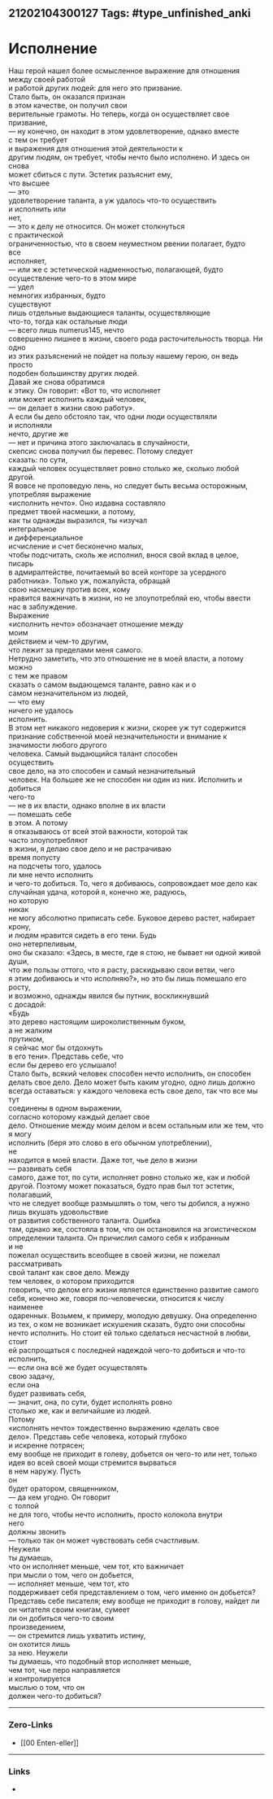 21202104300127
Tags: #type_unfinished_anki
---
# Исполнение

Наш герой нашел более осмысленное выражение для отношения <br>между своей работой <br>и работой других людей: для него это призвание. <br>Стало быть, он оказался признан <br>в этом качестве, он получил свои <br>верительные грамоты. Но теперь, когда он осуществляет свое <br>призвание, <br>— ну конечно, он находит в этом удовлетворение, однако вместе <br>с тем он требует <br>и выражения для отношения этой деятельности к <br>другим людям, он требует, чтобы нечто было исполнено. И здесь он снова <br>может сбиться с пути. Эстетик разъяснит ему, <br>что высшее <br>— это <br>удовлетворение таланта, а уж удалось что-то осуществить <br>и исполнить или <br>нет, <br>— это к делу не относится. Он может столкнуться <br>с практической <br>ограниченностью, что в своем неуместном рвении полагает, будто <br>все <br>исполняет, <br>— или же с эстетической надменностью, полагающей, будто <br>осуществление чего-то в этом мире <br>— удел <br>немногих избранных, будто <br>существуют <br>лишь отдельные выдающиеся таланты, осуществляющие <br>что-то, тогда как остальные люди <br>— всего лишь numerus145, нечто <br>совершенно лишнее в жизни, своего рода расточительность творца. Ни одно <br>из этих разъяснений не пойдет на пользу нашему герою, он ведь просто <br>подобен большинству других людей. <br>Давай же снова обратимся <br>к этику. Он говорит: «Вот то, что исполняет <br>или может исполнить каждый человек, <br>— он делает в жизни свою работу». <br>А если бы дело обстояло так, что одни люди осуществляли <br>и исполняли <br>нечто, другие же <br>— нет и причина этого заключалась в случайности, <br>скепсис снова получил бы перевес. Потому следует <br>сказать: по сути, <br>каждый человек осуществляет ровно столько же, сколько любой другой. <br>Я вовсе не проповедую лень, но следует быть весьма осторожным, употребляя выражение <br>«исполнить нечто». Оно издавна составляло <br>предмет твоей насмешки, а потому, <br>как ты однажды выразился, ты «изучал <br>интегральное <br>и дифференциальное <br>исчисление и счет бесконечно малых, <br>чтобы подсчитать, сколь же исполнил, внося свой вклад в целое, писарь <br>в адмиралтействе, почитаемый во всей конторе за усердного <br>работника». Только уж, пожалуйста, обращай <br>свою насмешку против всех, кому <br>нравится важничать в жизни, но не злоупотребляй ею, чтобы ввести <br>нас в заблуждение. <br>Выражение <br>«исполнить нечто» обозначает отношение между <br>моим <br>действием и чем-то другим, <br>что лежит за пределами меня самого. <br>Нетрудно заметить, что это отношение не в моей власти, а потому можно <br>с тем же правом <br>сказать о самом выдающемся таланте, равно как и о <br>самом незначительном из людей, <br>— что ему <br>ничего не удалось <br>исполнить. <br>В этом нет никакого недоверия к жизни, скорее уж тут содержится <br>признание собственной моей незначительности и внимание к <br>значимости любого другого <br>человека. Самый выдающийся талант способен <br>осуществить <br>свое дело, на это способен и самый незначительный <br>человек. На большее же не способен ни один из них. Исполнить и добиться <br>чего-то <br>— не в их власти, однако вполне в их власти <br>— помешать себе <br>в этом. А потому <br>я отказываюсь от всей этой важности, которой так <br>часто злоупотребляют <br>в жизни, я делаю свое дело и не растрачиваю <br>время попусту <br>на подсчеты того, удалось <br>ли мне нечто исполнить <br>и чего-то добиться. То, чего я добиваюсь, сопровождает мое дело как <br>случайная удача, которой я, конечно же, радуюсь, <br>но которую <br>никак <br>не могу абсолютно приписать себе. Буковое дерево растет, набирает <br>крону, <br>и людям нравится сидеть в его тени. Будь <br>оно нетерпеливым, <br>оно бы сказало: «Здесь, в месте, где я стою, не бывает ни одной живой <br>души, <br>что же пользы оттого, что я расту, раскидываю свои ветви, чего <br>я этим добиваюсь и что исполняю?», но это бы лишь помешало его росту, <br>и возможно, однажды явился бы путник, воскликнувший <br>с досадой: <br>«Будь <br>это дерево настоящим широколиственным буком, <br>а не жалким <br>прутиком, <br>я сейчас мог бы отдохнуть <br>в его тени». Представь себе, что <br>если бы дерево его услышало! <br>Стало быть, всякий человек способен нечто исполнить, он способен <br>делать свое дело. Дело может быть каким угодно, одно лишь должно <br>всегда оставаться: у каждого человека есть свое дело, так что все мы тут <br>соединены в одном выражении, <br>согласно которому каждый делает свое <br>дело. Отношение между моим делом и всем остальным или же тем, что <br>я могу <br>исполнить (беря это слово в его обычном употреблении), <br>не <br>находится в моей власти. Даже тот, чье дело в жизни <br>— развивать себя <br>самого, даже тот, по сути, исполняет ровно столько же, как и любой другой. Поэтому может показаться, будто прав был тот эстетик, полагавший, <br>что не следует вообще размышлять о том, чего ты добился, а нужно <br>лишь вкушать удовольствие <br>от развития собственного таланта. Ошибка <br>там, однако же, состояла в том, что он остановился на эгоистическом <br>определении таланта. Он причислил самого себя к избранным <br>и не <br>пожелал осуществить всеобщее в своей жизни, не пожелал рассматривать <br>свой талант как свое дело. Между <br>тем человек, о котором приходится <br>говорить, что делом его жизни является единственно развитие самого <br>себя, конечно же, говоря по-человечески, относится к числу <br>наименее <br>одаренных. Возьмем, к примеру, молодую девушку. Она определенно <br>из тех, о ком не возникает искушения сказать, будто они способны <br>нечто исполнить. Но стоит ей только сделаться несчастной в любви, стоит <br>ей распрощаться с последней надеждой чего-то добиться и что-то <br>исполнить, <br>— если она всё же будет осуществлять <br>свою задачу, <br>если она <br>будет развивать себя, <br>— значит, она, по сути, будет исполнять ровно <br>столько же, как и величайшие из людей. <br>Потому <br>«исполнять нечто» тождественно выражению «делать свое <br>дело». Представь себе человека, который глубоко <br>и искренне потрясен; <br>ему вообще не приходит в голеву, добьется он чего-то или нет, только <br>идея во всей своей мощи стремится вырваться <br>в нем наружу. Пусть <br>он <br>будет оратором, священником, <br>— да кем угодно. Он говорит <br>с толпой <br>не для того, чтобы нечто исполнить, просто колокола внутри <br>него <br>должны звонить <br>— только так он может чувствовать себя счастливым. <br>Неужели <br>ты думаешь, <br>что он исполняет меньше, чем тот, кто важничает <br>при мысли о том, чего он добьется, <br>— исполняет меньше, чем тот, кто <br>поддерживает себя представлением о том, чего именно он добьется? <br>Представь себе писателя; ему вообще не приходит в голову, найдет ли <br>он читателя своим книгам, сумеет <br>ли он добиться чего-то своим <br>произведением, <br>— он стремится лишь ухватить истину, <br>он охотится лишь <br>за нею. Неужели <br>ты думаешь, что подобный втор исполняет меньше, <br>чем тот, чье перо направляется <br>и контролируется <br>мыслью о том, что он <br>должен чего-то добиться?

---
### Zero-Links
- [[00 Enten-eller]]
---
### Links
-